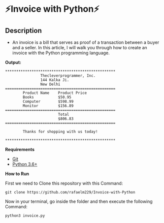 # ⚡Invoice with Python⚡



## Description

- An invoice is a bill that serves as proof of a transaction between a buyer and a seller. In this article, I will walk you through how to create an invoice with the Python programming language.



**Output:**

```
**************************************************
                Thecleverprogrammer, Inc.
                144 Kalka Ji.
                New Delhi
==================================================
        Product Name    Product Price
        Books           $50.95
        Computer        $598.99
        Monitor         $156.89
==================================================
                        Total
                        $806.83
==================================================

        Thanks for shopping with us today!

**************************************************
```



**Requirements**

- [Git](https://git-scm.com/)
- [Python 3.6+](https://docs.python.org/3.8/)



**How to Run**

First we need to Clone this repository with this Command:

```
git clone https://github.com/rafaelm229/Invoice-with-Python
```

Now in your terminal, go inside the folder and then execute the following Command:

```
python3 invoice.py
```